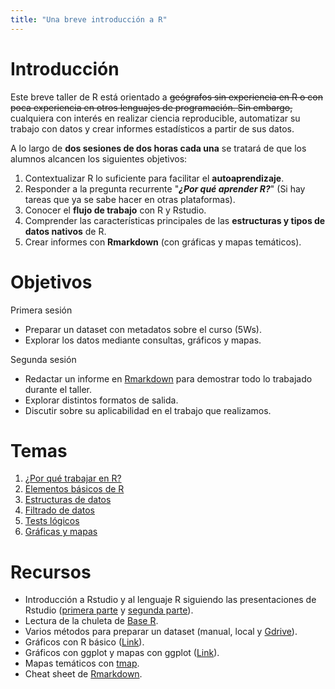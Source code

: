 ```yaml
---
title: "Una breve introducción a R"
---
```


# Introducción
Este breve taller de R está orientado a ~~geógrafos sin experiencia en R o con poca experiencia en otros lenguajes de programación. Sin embargo,~~ cualquiera con interés en realizar ciencia reproducible, automatizar su trabajo con datos y crear informes estadísticos a partir de sus datos.

A lo largo de **dos sesiones de dos horas cada una** se tratará de que los alumnos alcancen los siguientes objetivos:

1. Contextualizar R lo suficiente para facilitar el **autoaprendizaje**.
2. Responder a la pregunta recurrente "***¿Por qué aprender R?***" (Si hay tareas que ya se sabe hacer en otras plataformas).
3. Conocer el **flujo de trabajo** con R y Rstudio.
4. Comprender las características principales de las **estructuras y tipos de datos nativos** de R.
5. Crear informes con **Rmarkdown** (con gráficas y mapas temáticos).

# Objetivos
Primera sesión
- Preparar un dataset con metadatos sobre el curso (5Ws).
- Explorar los datos mediante consultas, gráficos y mapas.

Segunda sesión
- Redactar un informe en [Rmarkdown](https://rmarkdown.rstudio.com/index.html) para demostrar todo lo trabajado durante el taller.
- Explorar distintos formatos de salida.
- Discutir sobre su aplicabilidad en el trabajo que realizamos.

# Temas
1. [¿Por qué trabajar en R?](r-pros-cons.md)
2. [Elementos básicos de R](r-basics.md)
3. [Estructuras de datos](r-data-structures.md)
4. [Filtrado de datos](r-subsetting.md)
5. [Tests lógicos](r-logical-tests.md)
6. [Gráficas y mapas](r-graphs-and-maps.md)

# Recursos
- Introducción a Rstudio y al lenguaje R siguiendo las presentaciones de Rstudio ([primera parte](docs/r-language-1.pdf) y [segunda parte](docs/r-language-2.pdf)).
- Lectura de la chuleta de [Base R](docs/base-r-cheat-sheet.pdf).
- Varios métodos para preparar un dataset (manual, local y [Gdrive](https://www.r-bloggers.com/reading-data-from-google-sheets-into-r/)).
- Gráficos con R básico ([Link](https://www.harding.edu/fmccown/r/)).
- Gráficos con ggplot y mapas con ggplot ([Link](http://r-statistics.co/Top50-Ggplot2-Visualizations-MasterList-R-Code.html)).
- Mapas temáticos con [tmap](https://cran.r-project.org/web/packages/tmap/vignettes/tmap-nutshell.html#quick-thematic-map).
- Cheat sheet de [Rmarkdown](docs/rmarkdown-cheat-sheet.pdf).

